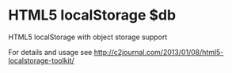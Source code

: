 HTML5 localStorage $db
=====================

HTML5 localStorage with object storage support

For details and usage see http://c2journal.com/2013/01/08/html5-localstorage-toolkit/
